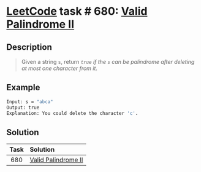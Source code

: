 # [LeetCode][leetcode] task # 680: [Valid Palindrome II][task]

Description
-----------

> Given a string `s`, return _`true` if the `s` can be palindrome after deleting at most one character from it_.

Example
-------

```sh
Input: s = "abca"
Output: true
Explanation: You could delete the character 'c'.
```

Solution
--------

| Task | Solution                        |
|:----:|:--------------------------------|
| 680  | [Valid Palindrome II][solution] |


[leetcode]: <http://leetcode.com/>
[task]: <https://leetcode.com/problems/valid-palindrome-ii/>
[solution]: <https://github.com/wellaxis/witalis-jkit/blob/main/module/tasks/src/main/java/com/witalis/jkit/tasks/core/task/leetcode/h7/p680/option/Practice.java>
